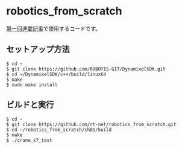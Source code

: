 # robotics_from_scratch

[第一回連載記事](https://rt-net.jp/humanoid/archives/2328)で使用するコードです。

## セットアップ方法
```
$ cd ~
$ git clone https://github.com/ROBOTIS-GIT/DynamixelSDK.git
$ cd ~/DynamixelSDK/c++/build/linux64
$ make
$ sudo make install
```

## ビルドと実行

```
$ cd ~
$ git clone https://github.com/rt-net/robotics_from_scratch.git
$ cd ~/robotics_from_scratch/ch01/build
$ make
$ ./crane_x7_test
```
